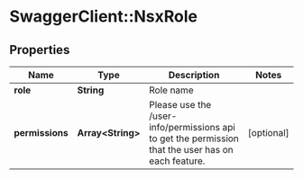 # SwaggerClient::NsxRole

## Properties
Name | Type | Description | Notes
------------ | ------------- | ------------- | -------------
**role** | **String** | Role name | 
**permissions** | **Array&lt;String&gt;** | Please use the /user-info/permissions api to get the permission that the user has on each feature. | [optional] 


